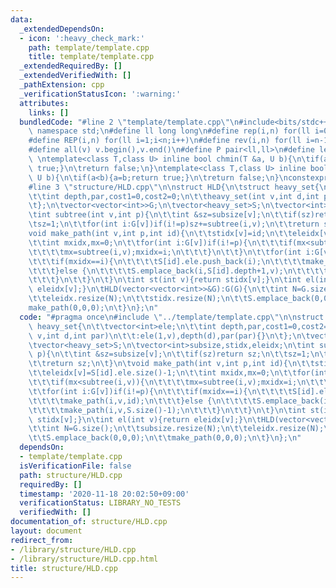 ```yaml
---
data:
  _extendedDependsOn:
  - icon: ':heavy_check_mark:'
    path: template/template.cpp
    title: template/template.cpp
  _extendedRequiredBy: []
  _extendedVerifiedWith: []
  _pathExtension: cpp
  _verificationStatusIcon: ':warning:'
  attributes:
    links: []
  bundledCode: "#line 2 \"template/template.cpp\"\n#include<bits/stdc++.h>\nusing\
    \ namespace std;\n#define ll long long\n#define rep(i,n) for(ll i=0;i<n;i++)\n\
    #define REP(i,n) for(ll i=1;i<n;i++)\n#define rev(i,n) for(ll i=n-1;i>=0;i--)\n\
    #define all(v) v.begin(),v.end()\n#define P pair<ll,ll>\n#define len(s) (ll)s.size()\n\
    \ \ntemplate<class T,class U> inline bool chmin(T &a, U b){\n\tif(a>b){a=b;return\
    \ true;}\n\treturn false;\n}\ntemplate<class T,class U> inline bool chmax(T &a,\
    \ U b){\n\tif(a<b){a=b;return true;}\n\treturn false;\n}\nconstexpr ll inf = 3e18;\n\
    #line 3 \"structure/HLD.cpp\"\n\nstruct HLD{\n\tstruct heavy_set{\n\t\tvector<int>ele;\n\
    \t\tint depth,par,cost1=0,cost2=0;\n\t\theavy_set(int v,int d,int par)\n\t\t:ele(1,v),depth(d),par(par){}\n\
    \t};\n\tvector<vector<int>>G;\n\tvector<heavy_set>S;\n\tvector<int>subsize,stidx,eleidx;\n\
    \tint subtree(int v,int p){\n\t\tint &sz=subsize[v];\n\t\tif(sz)return sz;\n\t\
    \tsz=1;\n\t\tfor(int i:G[v])if(i!=p)sz+=subtree(i,v);\n\t\treturn sz;\n\t}\n\t\
    void make_path(int v,int p,int id){\n\t\tstidx[v]=id;\n\t\teleidx[v]=S[id].ele.size()-1;\n\
    \t\tint mxidx,mx=0;\n\t\tfor(int i:G[v])if(i!=p){\n\t\t\tif(mx<subtree(i,v)){\n\
    \t\t\t\tmx=subtree(i,v);mxidx=i;\n\t\t\t}\n\t\t}\n\t\tfor(int i:G[v])if(i!=p){\n\
    \t\t\tif(mxidx==i){\n\t\t\t\tS[id].ele.push_back(i);\n\t\t\t\tmake_path(i,v,id);\n\
    \t\t\t}else {\n\t\t\t\tS.emplace_back(i,S[id].depth+1,v);\n\t\t\t\tmake_path(i,v,S.size()-1);\n\
    \t\t\t}\n\t\t}\n\t}\n\tint st(int v){return stidx[v];}\n\tint el(int v){return\
    \ eleidx[v];}\n\tHLD(vector<vector<int>>&G):G(G){\n\t\tint N=G.size();\n\t\tsubsize.resize(N);\n\
    \t\teleidx.resize(N);\n\t\tstidx.resize(N);\n\t\tS.emplace_back(0,0,0);\n\t\t\
    make_path(0,0,0);\n\t}\n};\n"
  code: "#pragma once\n#include \"../template/template.cpp\"\n\nstruct HLD{\n\tstruct\
    \ heavy_set{\n\t\tvector<int>ele;\n\t\tint depth,par,cost1=0,cost2=0;\n\t\theavy_set(int\
    \ v,int d,int par)\n\t\t:ele(1,v),depth(d),par(par){}\n\t};\n\tvector<vector<int>>G;\n\
    \tvector<heavy_set>S;\n\tvector<int>subsize,stidx,eleidx;\n\tint subtree(int v,int\
    \ p){\n\t\tint &sz=subsize[v];\n\t\tif(sz)return sz;\n\t\tsz=1;\n\t\tfor(int i:G[v])if(i!=p)sz+=subtree(i,v);\n\
    \t\treturn sz;\n\t}\n\tvoid make_path(int v,int p,int id){\n\t\tstidx[v]=id;\n\
    \t\teleidx[v]=S[id].ele.size()-1;\n\t\tint mxidx,mx=0;\n\t\tfor(int i:G[v])if(i!=p){\n\
    \t\t\tif(mx<subtree(i,v)){\n\t\t\t\tmx=subtree(i,v);mxidx=i;\n\t\t\t}\n\t\t}\n\
    \t\tfor(int i:G[v])if(i!=p){\n\t\t\tif(mxidx==i){\n\t\t\t\tS[id].ele.push_back(i);\n\
    \t\t\t\tmake_path(i,v,id);\n\t\t\t}else {\n\t\t\t\tS.emplace_back(i,S[id].depth+1,v);\n\
    \t\t\t\tmake_path(i,v,S.size()-1);\n\t\t\t}\n\t\t}\n\t}\n\tint st(int v){return\
    \ stidx[v];}\n\tint el(int v){return eleidx[v];}\n\tHLD(vector<vector<int>>&G):G(G){\n\
    \t\tint N=G.size();\n\t\tsubsize.resize(N);\n\t\teleidx.resize(N);\n\t\tstidx.resize(N);\n\
    \t\tS.emplace_back(0,0,0);\n\t\tmake_path(0,0,0);\n\t}\n};\n"
  dependsOn:
  - template/template.cpp
  isVerificationFile: false
  path: structure/HLD.cpp
  requiredBy: []
  timestamp: '2020-11-18 20:02:50+09:00'
  verificationStatus: LIBRARY_NO_TESTS
  verifiedWith: []
documentation_of: structure/HLD.cpp
layout: document
redirect_from:
- /library/structure/HLD.cpp
- /library/structure/HLD.cpp.html
title: structure/HLD.cpp
---
```

